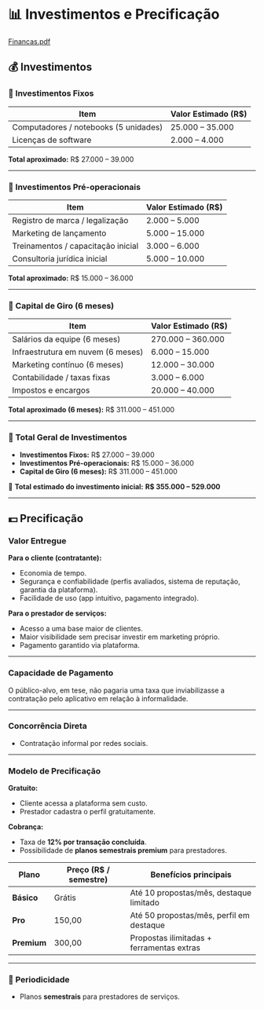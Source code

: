 # 📊 Investimentos e Precificação
[Financas.pdf](https://github.com/user-attachments/files/22392983/Financas.pdf)


## 💰 Investimentos

### 🔹 Investimentos Fixos

| Item                           | Valor Estimado (R$) |
|--------------------------------|----------------------|
| Computadores / notebooks (5 unidades) | 25.000 – 35.000 |
| Licenças de software           | 2.000 – 4.000        |

**Total aproximado:** R$ 27.000 – 39.000  

---

### 🔹 Investimentos Pré-operacionais

| Item                           | Valor Estimado (R$) |
|--------------------------------|----------------------|
| Registro de marca / legalização | 2.000 – 5.000  |
| Marketing de lançamento         | 5.000 – 15.000 |
| Treinamentos / capacitação inicial | 3.000 – 6.000 |
| Consultoria jurídica inicial    | 5.000 – 10.000 |

**Total aproximado:** R$ 15.000 – 36.000  

---

### 🔹 Capital de Giro (6 meses)

| Item                           | Valor Estimado (R$) |
|--------------------------------|----------------------|
| Salários da equipe (6 meses)   | 270.000 – 360.000    |
| Infraestrutura em nuvem (6 meses) | 6.000 – 15.000     |
| Marketing contínuo (6 meses)   | 12.000 – 30.000      |
| Contabilidade / taxas fixas    | 3.000 – 6.000        |
| Impostos e encargos            | 20.000 – 40.000      |

**Total aproximado (6 meses):** R$ 311.000 – 451.000  

---

### 🔹 Total Geral de Investimentos
- **Investimentos Fixos:** R$ 27.000 – 39.000  
- **Investimentos Pré-operacionais:** R$ 15.000 – 36.000  
- **Capital de Giro (6 meses):** R$ 311.000 – 451.000  

📌 **Total estimado do investimento inicial:** **R$ 355.000 – 529.000**  

---

## 💵 Precificação

###  Valor Entregue
**Para o cliente (contratante):**
- Economia de tempo.  
- Segurança e confiabilidade (perfis avaliados, sistema de reputação, garantia da plataforma).  
- Facilidade de uso (app intuitivo, pagamento integrado).  

**Para o prestador de serviços:**
- Acesso a uma base maior de clientes.  
- Maior visibilidade sem precisar investir em marketing próprio.  
- Pagamento garantido via plataforma.  

---

###  Capacidade de Pagamento
O público-alvo, em tese, não pagaria uma taxa que inviabilizasse a contratação pelo aplicativo em relação à informalidade.  

---

###  Concorrência Direta
- Contratação informal por redes sociais.  

---

###  Modelo de Precificação

**Gratuito:**  
- Cliente acessa a plataforma sem custo.  
- Prestador cadastra o perfil gratuitamente.  

**Cobrança:**  
- Taxa de **12% por transação concluída**.  
- Possibilidade de **planos semestrais premium** para prestadores.  

| Plano          | Preço (R$ / semestre) | Benefícios principais |
|----------------|------------------------|-----------------------|
| **Básico**     | Grátis                 | Até 10 propostas/mês, destaque limitado |
| **Pro**        | 150,00                 | Até 50 propostas/mês, perfil em destaque |
| **Premium**    | 300,00                 | Propostas ilimitadas + ferramentas extras |

---

### 📆 Periodicidade
- Planos **semestrais** para prestadores de serviços.  
